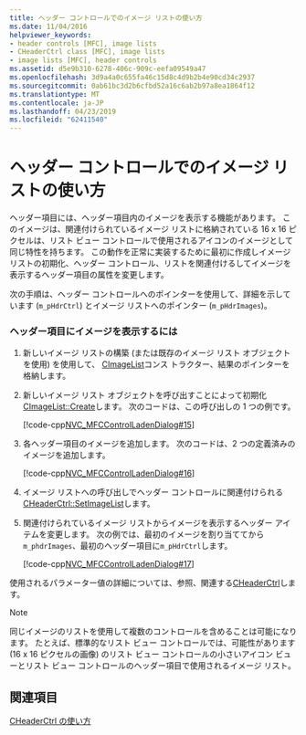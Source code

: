```yaml
---
title: ヘッダー コントロールでのイメージ リストの使い方
ms.date: 11/04/2016
helpviewer_keywords:
- header controls [MFC], image lists
- CHeaderCtrl class [MFC], image lists
- image lists [MFC], header controls
ms.assetid: d5e9b310-6278-406c-909c-eefa09549a47
ms.openlocfilehash: 3d9a4a0c655fa46c15d8c4d9b2b4e90cd34c2937
ms.sourcegitcommit: 0ab61bc3d2b6cfbd52a16c6ab2b97a8ea1864f12
ms.translationtype: MT
ms.contentlocale: ja-JP
ms.lasthandoff: 04/23/2019
ms.locfileid: "62411540"
---
```

# <a name="using-image-lists-with-header-controls"></a>ヘッダー コントロールでのイメージ リストの使い方

ヘッダー項目には、ヘッダー項目内のイメージを表示する機能があります。 このイメージは、関連付けられているイメージ リストに格納されている 16 x 16 ピクセルは、リスト ビュー コントロールで使用されるアイコンのイメージとして同じ特性を持ちます。 この動作を正常に実装するために最初に作成しイメージ リストの初期化、ヘッダー コントロール、リストを関連付けるしてイメージを表示するヘッダー項目の属性を変更します。

次の手順は、ヘッダー コントロールへのポインターを使用して、詳細を示しています (`m_pHdrCtrl`) とイメージ リストへのポインター (`m_pHdrImages`)。

### <a name="to-display-an-image-in-a-header-item"></a>ヘッダー項目にイメージを表示するには

1. 新しいイメージ リストの構築 (または既存のイメージ リスト オブジェクトを使用) を使用して、 [CImageList](../mfc/reference/cimagelist-class.md)コンス トラクター、結果のポインターを格納します。

1. 新しいイメージ リスト オブジェクトを呼び出すことによって初期化[CImageList::Create](../mfc/reference/cimagelist-class.md#create)します。 次のコードは、この呼び出しの 1 つの例です。

   [!code-cpp[NVC_MFCControlLadenDialog#15](../mfc/codesnippet/cpp/using-image-lists-with-header-controls_1.cpp)]

1. 各ヘッダー項目のイメージを追加します。 次のコードは、2 つの定義済みのイメージを追加します。

   [!code-cpp[NVC_MFCControlLadenDialog#16](../mfc/codesnippet/cpp/using-image-lists-with-header-controls_2.cpp)]

1. イメージ リストへの呼び出しでヘッダー コントロールに関連付けられる[CHeaderCtrl::SetImageList](../mfc/reference/cheaderctrl-class.md#setimagelist)します。

1. 関連付けられているイメージ リストからイメージを表示するヘッダー アイテムを変更します。 次の例では、最初のイメージを割り当ててから`m_phdrImages`、最初のヘッダー項目に`m_pHdrCtrl`します。

   [!code-cpp[NVC_MFCControlLadenDialog#17](../mfc/codesnippet/cpp/using-image-lists-with-header-controls_3.cpp)]

使用されるパラメーター値の詳細については、参照、関連する[CHeaderCtrl](../mfc/reference/cheaderctrl-class.md)します。

> [!NOTE]
>  同じイメージのリストを使用して複数のコントロールを含めることは可能になります。 たとえば、標準的なリスト ビュー コントロールでは、可能性があります (16 x 16 ピクセルの画像) のリスト ビュー コントロールの小さいアイコン ビューとリスト ビュー コントロールのヘッダー項目で使用されるイメージ リスト。

## <a name="see-also"></a>関連項目

[CHeaderCtrl の使い方](../mfc/using-cheaderctrl.md)

